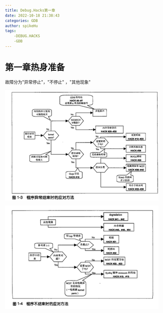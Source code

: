 ```yaml
---
title: Debug.Hacks第一章
date: 2022-10-18 21:38:43
categories: GDB
author: spikeHu
tags: 
    -DEBUG.HACKS
    -GDB
---
```


# 第一章热身准备

故障分为"异常停止"，"不停止" ，"其他现象"

<!--more-->

![image-20221018214153488](../typora-user-images/image-20221018214153488.png)

![image-20221018214216389](../typora-user-images/image-20221018214216389.png)
